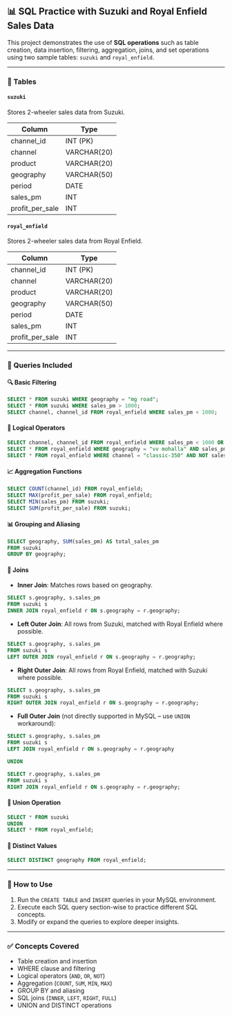 


## 📊 SQL Practice with Suzuki and Royal Enfield Sales Data

This project demonstrates the use of **SQL operations** such as table creation, data insertion, filtering, aggregation, joins, and set operations using two sample tables: `suzuki` and `royal_enfield`.

---

### 📁 Tables

#### `suzuki`

Stores 2-wheeler sales data from Suzuki.

| Column            | Type        |
| ----------------- | ----------- |
| channel\_id       | INT (PK)    |
| channel           | VARCHAR(20) |
| product           | VARCHAR(20) |
| geography         | VARCHAR(50) |
| period            | DATE        |
| sales\_pm         | INT         |
| profit\_per\_sale | INT         |

#### `royal_enfield`

Stores 2-wheeler sales data from Royal Enfield.

| Column            | Type        |
| ----------------- | ----------- |
| channel\_id       | INT (PK)    |
| channel           | VARCHAR(20) |
| product           | VARCHAR(20) |
| geography         | VARCHAR(50) |
| period            | DATE        |
| sales\_pm         | INT         |
| profit\_per\_sale | INT         |

---

### 📌 Queries Included

#### 🔍 Basic Filtering

```sql
SELECT * FROM suzuki WHERE geography = "mg road";
SELECT * FROM suzuki WHERE sales_pm > 1000;
SELECT channel, channel_id FROM royal_enfield WHERE sales_pm < 1000;
```

#### 🧠 Logical Operators

```sql
SELECT channel, channel_id FROM royal_enfield WHERE sales_pm < 1000 OR sales_pm > 500;
SELECT * FROM royal_enfield WHERE geography = "vv mohalla" AND sales_pm > 500;
SELECT * FROM royal_enfield WHERE channel = "classic-350" AND NOT sales_pm < 1000;
```

#### 📈 Aggregation Functions

```sql
SELECT COUNT(channel_id) FROM royal_enfield;
SELECT MAX(profit_per_sale) FROM royal_enfield;
SELECT MIN(sales_pm) FROM suzuki;
SELECT SUM(profit_per_sale) FROM suzuki;
```

#### 📊 Grouping and Aliasing

```sql
SELECT geography, SUM(sales_pm) AS total_sales_pm
FROM suzuki
GROUP BY geography;
```

#### 🔗 Joins

* **Inner Join**: Matches rows based on geography.

```sql
SELECT s.geography, s.sales_pm
FROM suzuki s 
INNER JOIN royal_enfield r ON s.geography = r.geography;
```

* **Left Outer Join**: All rows from Suzuki, matched with Royal Enfield where possible.

```sql
SELECT s.geography, s.sales_pm
FROM suzuki s 
LEFT OUTER JOIN royal_enfield r ON s.geography = r.geography;
```

* **Right Outer Join**: All rows from Royal Enfield, matched with Suzuki where possible.

```sql
SELECT s.geography, s.sales_pm
FROM suzuki s 
RIGHT OUTER JOIN royal_enfield r ON s.geography = r.geography;
```

* **Full Outer Join** (not directly supported in MySQL – use `UNION` workaround):

```sql
SELECT s.geography, s.sales_pm
FROM suzuki s
LEFT JOIN royal_enfield r ON s.geography = r.geography

UNION

SELECT r.geography, s.sales_pm
FROM suzuki s
RIGHT JOIN royal_enfield r ON s.geography = r.geography;
```

#### 🔁 Union Operation

```sql
SELECT * FROM suzuki
UNION
SELECT * FROM royal_enfield;
```

#### 🔎 Distinct Values

```sql
SELECT DISTINCT geography FROM royal_enfield;
```

---

### 📂 How to Use

1. Run the `CREATE TABLE` and `INSERT` queries in your MySQL environment.
2. Execute each SQL query section-wise to practice different SQL concepts.
3. Modify or expand the queries to explore deeper insights.

---

### ✅ Concepts Covered

* Table creation and insertion
* WHERE clause and filtering
* Logical operators (`AND`, `OR`, `NOT`)
* Aggregation (`COUNT`, `SUM`, `MIN`, `MAX`)
* GROUP BY and aliasing
* SQL joins (`INNER`, `LEFT`, `RIGHT`, `FULL`)
* UNION and DISTINCT operations

